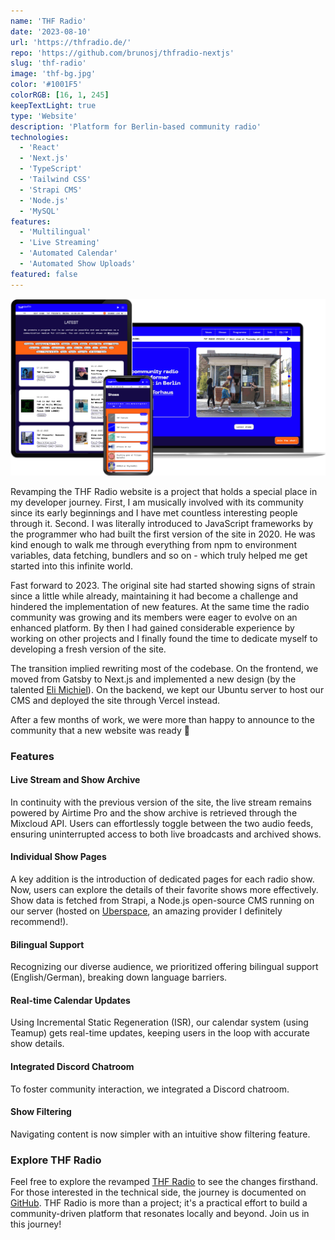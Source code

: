 ```yaml
---
name: 'THF Radio'
date: '2023-08-10'
url: 'https://thfradio.de/'
repo: 'https://github.com/brunosj/thfradio-nextjs'
slug: 'thf-radio'
image: 'thf-bg.jpg'
color: '#1001F5'
colorRGB: [16, 1, 245]
keepTextLight: true
type: 'Website'
description: 'Platform for Berlin-based community radio'
technologies:
  - 'React'
  - 'Next.js'
  - 'TypeScript'
  - 'Tailwind CSS'
  - 'Strapi CMS'
  - 'Node.js'
  - 'MySQL'
features:
  - 'Multilingual'
  - 'Live Streaming'
  - 'Automated Calendar'
  - 'Automated Show Uploads'
featured: false
---
```


![THF Radio Devices](../../assets/images/thf-devices.png)

Revamping the THF Radio website is a project that holds a special place in my developer journey. First, I am musically involved with its community since its early beginnings and I have met countless interesting people through it. Second. I was literally introduced to JavaScript frameworks by the programmer who had built the first version of the site in 2020. He was kind enough to walk me through everything from npm to environment variables, data fetching, bundlers and so on - which truly helped me get started into this infinite world.

Fast forward to 2023. The original site had started showing signs of strain since a little while already, maintaining it had become a challenge and hindered the implementation of new features. At the same time the radio community was growing and its members were eager to evolve on an enhanced platform. By then I had gained considerable experience by working on other projects and I finally found the time to dedicate myself to developing a fresh version of the site.

The transition implied rewriting most of the codebase. On the frontend, we moved from Gatsby to Next.js and implemented a new design (by the talented [Eli Michiel](https://www.instagram.com/elmidesign)). On the backend, we kept our Ubuntu server to host our CMS and deployed the site through Vercel instead.

After a few months of work, we were more than happy to announce to the community that a new website was ready 🎉

### Features

#### Live Stream and Show Archive

In continuity with the previous version of the site, the live stream remains powered by Airtime Pro and the show archive is retrieved through the Mixcloud API. Users can effortlessly toggle between the two audio feeds, ensuring uninterrupted access to both live broadcasts and archived shows.

#### Individual Show Pages

A key addition is the introduction of dedicated pages for each radio show. Now, users can explore the details of their favorite shows more effectively. Show data is fetched from Strapi, a Node.js open-source CMS running on our server (hosted on [Uberspace](https://uberspace.de), an amazing provider I definitely recommend!).

#### Bilingual Support

Recognizing our diverse audience, we prioritized offering bilingual support (English/German), breaking down language barriers.

#### Real-time Calendar Updates

Using Incremental Static Regeneration (ISR), our calendar system (using Teamup) gets real-time updates, keeping users in the loop with accurate show details.

#### Integrated Discord Chatroom

To foster community interaction, we integrated a Discord chatroom.

#### Show Filtering

Navigating content is now simpler with an intuitive show filtering feature.

### Explore THF Radio

Feel free to explore the revamped [THF Radio](https://thfradio.de/) to see the changes firsthand. For those interested in the technical side, the journey is documented on [GitHub](https://github.com/brunosj/thfradio-nextjs). THF Radio is more than a project; it's a practical effort to build a community-driven platform that resonates locally and beyond. Join us in this journey!
